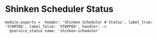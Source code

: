 
# Shinken Scheduler Status

    module.exports =  header: 'Shinken Scheduler # Status', label_true: 'STARTED', label_false: 'STOPPED', handler: ->
      @service_status name: 'shinken-scheduler'